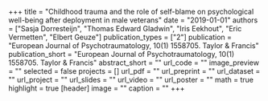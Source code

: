 +++
title = "Childhood trauma and the role of self-blame on psychological well-being after deployment in male veterans"
date = "2019-01-01"
authors = ["Sasja Dorresteijn", "Thomas Edward Gladwin", "Iris Eekhout", "Eric Vermetten", "Elbert Geuze"]
publication_types = ["2"]
publication = "European Journal of Psychotraumatology, 10(1) 1558705. Taylor & Francis"
publication_short = "European Journal of Psychotraumatology, 10(1) 1558705. Taylor & Francis"
abstract_short = ""
url_code = ""
image_preview = ""
selected = false
projects = []
url_pdf = ""
url_preprint = ""
url_dataset = ""
url_project = ""
url_slides = ""
url_video = ""
url_poster = ""
math = true
highlight = true
[header]
image = ""
caption = ""
+++
